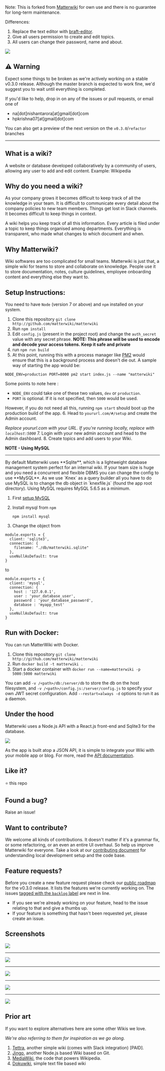 Note: This is forked from [Matterwiki](https://github.com/Matterwiki/Matterwiki) for own use and there is no guarantee for long-term maintenance.

Differences:
1. Replace the text editor with [braft-editor](https://github.com/margox/braft-editor).
2. Give all users permission to create and edit topics.
3. All users can change their password, name and about.
<img src="https://github.com/Matterwiki/matterwiki.github.io/blob/master/assets/logo-header.png?raw=true" />

## :warning: Warning
Expect some things to be broken as we're actively working on a stable v0.3.0 release. Although the master branch is expected to work fine, we'd suggest you to wait until everything is completed. 

If you'd like to help, drop in on any of the issues or pull requests, or email one of

* na[dot]nishantarora[at]gmail[dot]com 
* hpkrishna07[at]gmail[dot]com

You can also get a preview of the next version on the `v0.3.0`/`refactor` branches

--------------------

## What is a wiki?
A website or database developed collaboratively by a community of users, allowing any user to add and edit content. Example: Wikipedia

## Why do you need a wiki?
As your company grows it becomes difficult to keep track of all the knowledge in your team. It is difficult to communicate every detail about the company policies to new team members. Things get lost in Slack channels. It becomes difficult to keep things in context.

A wiki helps you keep track of all this information. Every article is filed under a topic to keep things organised among departments. Everything is transparent, who made what changes to which document and when.

## Why Matterwiki?
Wiki softwares are too complicated for small teams. Matterwiki is just that, a simple wiki for teams to store and collaborate on knowledge.
People use it to store documentation, notes, culture guidelines, employee onboarding content and everything else they want to.


## Setup Instructions:

You need to have `Node` (version 7 or above) and `npm` installed on your system.

1. Clone this repository `git clone http://github.com/matterwiki/matterwiki`
2. Run `npm install`
3. Edit `config.js` (present in the project root) and change the `auth_secret` value with any secret phrase.
  **NOTE: This phrase will be used to encode and decode your access tokens. Keep it safe and private**
4. run `npm run build`
5. At this point, running this with a process manager like [PM2](http://pm2.keymetrics.io/) would ensure that this is a background process and doesn't die out.  A sample way of starting the app would be:

  ```
  NODE_ENV=production PORT=8000 pm2 start index.js --name "matterwiki"
  ```
  Some points to note here :
  * `NODE_ENV` could take one of these two values, `dev` or `production`. 
  * `PORT` is optional. If it is not specified, then `5000` would be used.
  
  However, if you do not need all this, running `npm start` should boot up the production build of the app.
6. Head to `yoururl.com/#/setup` and create the Admin account.

  _Replace yoururl.com with your URL. If you're running locally, replace with `localhost:5000`_
7. Login with your new admin account and head to the Admin dashboard.
8. Create topics and add users to your Wiki.


**NOTE - Using MySQL**
<hr/>
By default Matterwiki uses **Sqlite**, which is a lightweight database management system perfect for an internal wiki.
If your team size is huge and you need a concurrent and flexible DBMS you can change the config to use **MySQL**.
As we use `Knex` as a query builder all you have to do use MySQL is to change the db object in `knexfile.js` (found the app root directory). Using MySQL requires MySQL 5.6.5 as a minimum.

1. First [setup MySQL](http://dev.mysql.com/doc/mysql-getting-started/en/#mysql-getting-started-installing)

2. Install mysql from `npm`

   ```
   npm install mysql
   ```

3. Change the object from

```
module.exports = {
  client: 'sqlite3',
  connection: {
    filename: "./db/matterwiki.sqlite"
  },
  useNullAsDefault: true
}
```

to

```
module.exports = {
  client: 'mysql',
  connection: {
    host : '127.0.0.1',
    user : 'your_database_user',
    password : 'your_database_password',
    database : 'myapp_test'
  },
  useNullAsDefault: true
}
```

## Run with Docker:

You can run MatterWiki with Docker.

1. Clone this repository `git clone http://github.com/matterwiki/matterwiki`
2. Run `docker build -t matterwiki .`
3. Start a docker container with `docker run --name=matterwiki -p 5000:5000 matterwiki`

You can add `-v /<path>/db:/server/db` to store the db on the host filesystem, and `-v /<path>/config.js:/server/config.js`
to specify your own JWT secret configuration. Add `--restart=always -d` options to run it as a daemon.


## Under the hood

Matterwiki uses a Node.js API with a React.js front-end and Sqlite3 for the database.

<img src="https://github.com/Matterwiki/matterwiki.github.io/blob/master/assets/technologies.png?raw=true" />

As the app is built atop a JSON API, it is simple to integrate your Wiki with your mobile app or blog.
For more, read the [API documentation](https://github.com/matterwiki/matterwiki/blob/master/API.md).

## Like it?

:star: this repo

## Found a bug?

Raise an issue!

## Want to contribute?

We welcome all kinds of contributions. It doesn't matter if it's a grammar fix, or some refactoring, or an even an entire UI overhaul. So help us improve Matterwiki for everyone. Take a look at our [contributing document](https://github.com/Matterwiki/Matterwiki/blob/master/CONTRIBUTING.md) for understanding local development setup and the code base.

## Feature requests?

Before you create a new feature request please check our [public roadmap](https://github.com/Matterwiki/Matterwiki/projects/1) for the v0.3.0 release. It lists the features we're currently working on. The issues [tagged with the `backlog` label](https://github.com/Matterwiki/Matterwiki/issues?q=is%3Aissue+is%3Aopen+label%3Abacklog) are next in line. 

* If you see we're already working on your feature, head to the issue relating to that and give a thumbs up.
* If your feature is something that hasn't been requested yet, please create an issue.

## Screenshots

<img src="https://github.com/Matterwiki/matterwiki.github.io/blob/master/assets/screenshot1.png?raw=true" />
<hr/>
<img src="https://github.com/Matterwiki/matterwiki.github.io/blob/master/assets/screenshot2.png?raw=true" />
<hr/>
<img src="https://github.com/Matterwiki/matterwiki.github.io/blob/master/assets/screenshot3.png?raw=true" />
<hr/>
<img src="https://github.com/Matterwiki/matterwiki.github.io/blob/master/assets/screenshot4.png?raw=true" />
<hr/>

<img src="https://github.com/Matterwiki/matterwiki.github.io/blob/master/assets/footer-img.png?raw=true" />

## Prior art
If you want to explore alternatives here are some other Wikis we love.

*We're also referring to them for inspiration as we go along.*

1. [Tettra](https://tettra.co), another simple wiki (comes with Slack integration) [PAID].
2. [Jingo](https://github.com/claudioc/jingo), another Node.js based Wiki based on Git.
3. [MediaWiki](https://www.mediawiki.org/wiki/MediaWiki), the code that powers Wikipedia.
4. [Dokuwiki](https://www.dokuwiki.org/), simple text file based wiki

